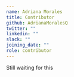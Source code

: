 ```yaml
---
name: Adriana Morales
title: Contributor
github: AdrianaMoralesQ
twitter: ""
linkedin: ""
slack: ""
joining_date: ""
role: contributor
---
```


Still waiting for this
